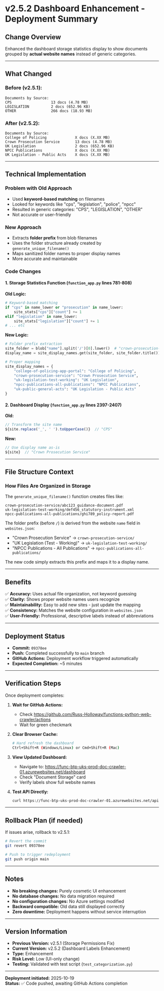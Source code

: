 # v2.5.2 Dashboard Enhancement - Deployment Summary

## Change Overview
Enhanced the dashboard storage statistics display to show documents grouped by **actual website names** instead of generic categories.

---

## What Changed

### Before (v2.5.1):
```
Documents by Source:
CPS                  13 docs (4.78 MB)
LEGISLATION          2 docs (652.96 KB)
OTHER                266 docs (18.93 MB)
```

### After (v2.5.2):
```
Documents by Source:
College of Policing             X docs (X.XX MB)
Crown Prosecution Service       13 docs (4.78 MB)
UK Legislation                  2 docs (652.96 KB)
NPCC Publications               X docs (X.XX MB)
UK Legislation - Public Acts    X docs (X.XX MB)
```

---

## Technical Implementation

### Problem with Old Approach
- Used **keyword-based matching** on filenames
- Looked for keywords like "cps", "legislation", "police", "npcc"
- Resulted in generic categories: "CPS", "LEGISLATION", "OTHER"
- Not accurate or user-friendly

### New Approach
- Extracts **folder prefix** from blob filenames
- Uses the folder structure already created by `generate_unique_filename()`
- Maps sanitized folder names to proper display names
- More accurate and maintainable

### Code Changes

#### 1. Storage Statistics Function (`function_app.py` lines 781-808)

**Old Logic:**
```python
# Keyword-based matching
if "cps" in name_lower or "prosecution" in name_lower:
    site_stats["cps"]["count"] += 1
elif "legislation" in name_lower:
    site_stats["legislation"]["count"] += 1
# ... etc
```

**New Logic:**
```python
# Folder prefix extraction
site_folder = blob["name"].split('/')[0].lower()  # "crown-prosecution-service"
display_name = site_display_names.get(site_folder, site_folder.title())

# Proper mapping
site_display_names = {
    "college-of-policing-app-portal": "College of Policing",
    "crown-prosecution-service": "Crown Prosecution Service",
    "uk-legislation-test-working": "UK Legislation",
    "npcc-publications-all-publications": "NPCC Publications",
    "uk-public-general-acts": "UK Legislation - Public Acts"
}
```

#### 2. Dashboard Display (`function_app.py` lines 2397-2407)

**Old:**
```javascript
// Transform the site name
${site.replace('_', ' ').toUpperCase()}  // "CPS"
```

**New:**
```javascript
// Use display name as-is
${site}  // "Crown Prosecution Service"
```

---

## File Structure Context

### How Files Are Organized in Storage

The `generate_unique_filename()` function creates files like:
```
crown-prosecution-service/abc123_guidance-document.pdf
uk-legislation-test-working/def456_statutory-instrument.xml
npcc-publications-all-publications/ghi789_policy-report.pdf
```

The folder prefix (before `/`) is derived from the website `name` field in `websites.json`:
- "Crown Prosecution Service" → `crown-prosecution-service/`
- "UK Legislation (Test - Working)" → `uk-legislation-test-working/`
- "NPCC Publications - All Publications" → `npcc-publications-all-publications/`

The new code simply extracts this prefix and maps it to a display name.

---

## Benefits

✅ **Accuracy:** Uses actual file organization, not keyword guessing  
✅ **Clarity:** Shows proper website names users recognize  
✅ **Maintainability:** Easy to add new sites - just update the mapping  
✅ **Consistency:** Matches the website configuration in `websites.json`  
✅ **User-Friendly:** Professional, descriptive labels instead of abbreviations

---

## Deployment Status

- **Commit:** `09378ee`
- **Push:** Completed successfully to `main` branch
- **GitHub Actions:** Deployment workflow triggered automatically
- **Expected Completion:** ~5 minutes

---

## Verification Steps

Once deployment completes:

1. **Wait for GitHub Actions:** 
   - Check https://github.com/Russ-Holloway/functions-python-web-crawler/actions
   - Wait for green checkmark

2. **Clear Browser Cache:**
   ```bash
   # Hard refresh the dashboard
   Ctrl+Shift+R (Windows/Linux) or Cmd+Shift+R (Mac)
   ```

3. **View Updated Dashboard:**
   - Navigate to: https://func-btp-uks-prod-doc-crawler-01.azurewebsites.net/dashboard
   - Check "Document Storage" card
   - Verify labels show full website names

4. **Test API Directly:**
   ```bash
   curl https://func-btp-uks-prod-doc-crawler-01.azurewebsites.net/api/stats | jq '.storage.site_breakdown'
   ```

---

## Rollback Plan (if needed)

If issues arise, rollback to v2.5.1:

```bash
# Revert the commit
git revert 09378ee

# Push to trigger redeployment
git push origin main
```

---

## Notes

- **No breaking changes:** Purely cosmetic UI enhancement
- **No database changes:** No data migration required
- **No configuration changes:** No Azure settings modified
- **Backward compatible:** Old data still displayed correctly
- **Zero downtime:** Deployment happens without service interruption

---

## Version Information

- **Previous Version:** v2.5.1 (Storage Permissions Fix)
- **Current Version:** v2.5.2 (Dashboard Labels Enhancement)
- **Type:** Enhancement
- **Risk Level:** Low (UI-only change)
- **Testing:** Validated with test script (`test_categorization.py`)

---

**Deployment initiated:** 2025-10-19  
**Status:** ✅ Code pushed, awaiting GitHub Actions completion
